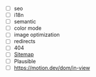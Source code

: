-   [ ] seo
-   [ ] i18n
-   [ ] semantic
-   [ ] color mode
-   [ ] image optimization
-   [ ] redirects
-   [ ] 404
-   [ ] [Sitemap](https://docs.astro.build/en/guides/integrations-guide/sitemap/)
-   [ ] Plausible
-   [ ] https://motion.dev/dom/in-view
